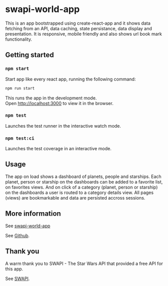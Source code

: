 # swapi-world-app

This is an app bootstrapped using create-react-app and it shows data fetching from an API, data caching, state persistance, data display and presentation. It is responsive, mobile friendly and also shows url book mark functionality.

## Getting started

### `npm start`

Start app like every react app, running the following command:

```sh
npm run start
```

This runs the app in the development mode.\
Open [http://localhost:3000](http://localhost:3000) to view it in the browser.

### `npm test`

Launches the test runner in the interactive watch mode.

### `npm test:ci`

Launches the test coverage in an interactive mode.

## Usage

The app on load shows a dashboard of planets, people and starships. Each planet, person or starship on the dashboards can be added to a favorite list, on favorites views. And on click of a category (planet, person or starship) on the dashboards a user is routed to a category details view. All pages (views) are bookmarkable and data are persisted accross sessions.

## More information

See [swapi-world-app](https://swapi-world-app.vercel.app/dashboard/planets)

See [Github](https://github.com/stanley-agwu/swapi-world-app).

## Thank you

A warm thank you to SWAPI - The Star Wars API that provided a free API for this app.

See [SWAPI](https://swapi.dev).
